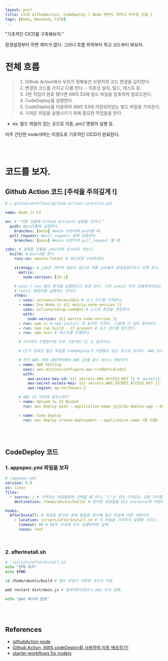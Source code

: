 ```yaml
---
layout: post
title: CICD GithubAction, CodeDeploy [ Node 백엔드 제작시 마주칠 것들 ]
tags: [Node, Backend, CICD]
---
```


"기초적인 CICD를 구축해보자."

환경설정부터 하면 재미가 없다. 그러니 흐름 파악부터 하고 코드부터 봐보자.

# 전체 흐름

> 1. Github Action에서 우리가 정해놓은 브렌치의 코드 변경을 감지한다.
> 2. 변경된 코드를 가지고 CI를 한다. - 의존성 설치, 빌드, 테스트 등.
> 3. 2번 작업이 완료 됐다면 AWS S3에 빌드 파일을 압축하여 업로드한다.
> 4. CodeDeploy를 실행한다.
> 5. CodeDeploy를 이용하여 AWS S3에 저장되어있는 빌드 파일을 가져온다.
> 6. 가져온 파일을 실행시키기 위해 필요한 작업들을 한다.

- ex. 빌드 파일이 있는 곳으로 이동, pm2 명령어 실행 등.

아주 간단한 node서버는 이정도로 기초적인 CICD가 완료된다.

<br><br>

# 코드를 보자.

## Github Action 코드 [주석을 주의깊게 !]

```yml
# /.github/workflows/github-actions-practice.yml

name: Node.js CI

on: # "어떤 상황에 Github Action이 실행될 것이냐."
  push: #push할때 실행한다.
    branches: [main] #main 브렌치에 push할 때.
  pull_request: #pull_request 할때 실행한다.
    branches: [main] #main 브렌치에 pull_request 할 때.

jobs: # 실행할 것들을 jobs안에 순서대로 적는다.
  build: # build를 한다.
    runs-on: ubuntu-latest # 최신버전 우분투에서.

    strategy: # job은 여러개 생길수 있는데 개별 job들의 환경설정이라고 보면 된다.
      matrix:
        node-version: [10.x]

    # uses / run 둘다 뭔가를 실행한다고 보면 된다. 다만 uses는 이미 모듈화되어있는 것을 가져와쓰는 거고,
    # runs는 명령어를 실행하는 것이다.
    steps:
      - uses: actions/checkout@v2 # 소스 코드를 가져온다.
      - name: Use Node.js ${{ matrix.node-version }}
        uses: actions/setup-node@v1 # 노드로 환경을 셋팅한다.
        with:
          node-version: ${{ matrix.node-version }}
      - run: npm ci # npm install 과 같지만 다르다. 나중에 더 깊히 찾아보자.
      - run: npm run build --if-present # 소스 코드를 빌드한다.
      - run: npm test # 테스트를 진행한다.

      # 여기까지 진행된거면 아주 기초적인 CI 는 된것이다.

      # CI가 완료된 빌드 파일을 CodeDeploy가 이용할수 있는 장소로 보내자. AWS S3로.

      # 먼저 AWS 계정 세팅부터해야 AWS S3를 쓸수 있으니 셋팅부터.
      - name: AWS Setting
        uses: aws-actions/configure-aws-credentials@v1
        with:
          aws-access-key-id: ${{ secrets.AWS_ACCESS_KEY }} # secrets는 github 레포에서 설정할 수 있다.
          aws-secret-access-key: ${{ secrets.AWS_SECRET_ACCESS_KEY }}
          aws-region: ap-northeast-2

      # AWS S3 버킷에 업로드한다
      - name: Upload to S3 Bucket
        run: aws deploy push --application-name jojoldu-deploy-app --description "CICD practice" --s3-location s3://<버켓 이름 ex. bucketForCICD>/<위치 ex. server/build.zip> --source .

      - name: Code Deploy
        run: aws deploy create-deployment --application-name <앱 이름> --deployment-config-name CodeDeployDefault.AllAtOnce --deployment-group-name <그룹 네임> --s3-location bucket=<버켓 이름>,bundleType=<저장 형태 ex. zip>,key=<S3에 저장될 위치와 이름 ex. server/build.zip>
```

<br><br>

## CodeDeploy 코드

### 1. appspec.yml 파일을 보자

```yml
# /appspec.yml
version: 0.0
os: linux
files:
  - source: / # 가져오는 파일들중에 선택할 때 쓴다. "/"는 모두 가져오는 것을 의미함.
    destination: /home/ubuntu/build/ # 받아온 파일들을 EC2 instance에 저장하는 곳을 설정한다.

hooks:
  AfterInstall: # 파일을 받아온 후에 할일을 명시해 놓은 파일에 대한 셋팅이다.
    - location: scripts/afterInstall.sh # 이 파일을 가져와서 실행할 것이고.
      timeout: 60 # 60초 이내에 모두 실행못하면 실패.
      runas: root
```

<br>

### 2. afterInstall.sh

```sh
# `/scripts/afterInstall.sh`
echo "현재 위치"
echo $PWD

cd /home/ubuntu/build # 빌드 파일이 저장된 곳으로 이동.

pm2 restart dist/main.js # 업데이트되었으니 pm2 다시 실행.

echo "pm2 재시작 완료"
```

<br><br>

## References

- [githubAction node](https://docs.github.com/en/actions/guides/building-and-testing-nodejs)
- [Github Action, AWS codeDeploy를 사용하여 자동 배포하기!](https://bohyeon-n.github.io/deploy/devops/github_action.html)
- [starter-workflows for nodejs](https://github.com/actions/starter-workflows/blob/main/ci/node.js.yml)
